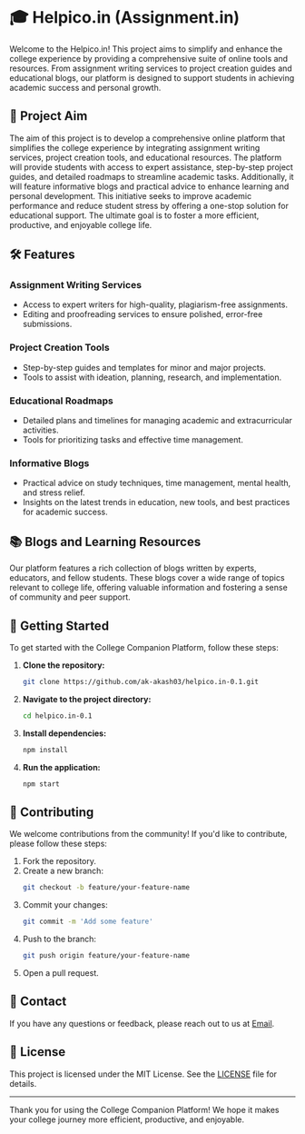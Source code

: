 # 🎓 Helpico.in (Assignment.in)
Welcome to the Helpico.in! This project aims to simplify and enhance the college experience by providing a comprehensive suite of online tools and resources. From assignment writing services to project creation guides and educational blogs, our platform is designed to support students in achieving academic success and personal growth.

## 🌟 Project Aim

The aim of this project is to develop a comprehensive online platform that simplifies the college experience by integrating assignment writing services, project creation tools, and educational resources. The platform will provide students with access to expert assistance, step-by-step project guides, and detailed roadmaps to streamline academic tasks. Additionally, it will feature informative blogs and practical advice to enhance learning and personal development. This initiative seeks to improve academic performance and reduce student stress by offering a one-stop solution for educational support. The ultimate goal is to foster a more efficient, productive, and enjoyable college life.

## 🛠️ Features

### Assignment Writing Services
- Access to expert writers for high-quality, plagiarism-free assignments.
- Editing and proofreading services to ensure polished, error-free submissions.

### Project Creation Tools
- Step-by-step guides and templates for minor and major projects.
- Tools to assist with ideation, planning, research, and implementation.

### Educational Roadmaps
- Detailed plans and timelines for managing academic and extracurricular activities.
- Tools for prioritizing tasks and effective time management.

### Informative Blogs
- Practical advice on study techniques, time management, mental health, and stress relief.
- Insights on the latest trends in education, new tools, and best practices for academic success.

## 📚 Blogs and Learning Resources

Our platform features a rich collection of blogs written by experts, educators, and fellow students. These blogs cover a wide range of topics relevant to college life, offering valuable information and fostering a sense of community and peer support.

## 🚀 Getting Started

To get started with the College Companion Platform, follow these steps:

1. **Clone the repository:**
    ```sh
    git clone https://github.com/ak-akash03/helpico.in-0.1.git
    ```
2. **Navigate to the project directory:**
    ```sh
    cd helpico.in-0.1
    ```
3. **Install dependencies:**
    ```sh
    npm install
    ```
4. **Run the application:**
    ```sh
    npm start
    ```

## 🤝 Contributing

We welcome contributions from the community! If you'd like to contribute, please follow these steps:

1. Fork the repository.
2. Create a new branch:
    ```sh
    git checkout -b feature/your-feature-name
    ```
3. Commit your changes:
    ```sh
    git commit -m 'Add some feature'
    ```
4. Push to the branch:
    ```sh
    git push origin feature/your-feature-name
    ```
5. Open a pull request.

## 📧 Contact

If you have any questions or feedback, please reach out to us at [Email](ak.akashrathod03@gmail.com).

## 📜 License

This project is licensed under the MIT License. See the [LICENSE](#) file for details.

---

Thank you for using the College Companion Platform! We hope it makes your college journey more efficient, productive, and enjoyable.
